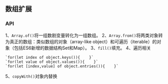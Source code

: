 ## 数组扩展

### API
1、`Array.of()`将一组数剧变量转化为一组数组。
2、`Array.from()`将两类对象转为真正的数组：类似数组的对象（array-like object）和可遍历（iterable）的对象（包括ES6新增的数据结构Set和Map）。
3、`fill()`填充。
4、遍历相关
    
    `for(let index of object.keys()){    }`
    `for(let value of object.values()){    }`
    `for(let [index,value] of object.entries()){    }`
5、`copyWith()`对象内替换 